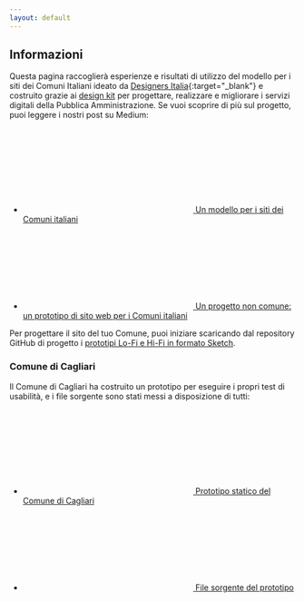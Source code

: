 ```yaml
---
layout: default
---
```


## Informazioni

<div class="row">
<div class="col-md-8" markdown="1">

Questa pagina raccoglierà esperienze e risultati di utilizzo del modello per i siti dei Comuni Italiani ideato da [Designers Italia](https://designers.italia.it/){:target="_blank"} e costruito grazie ai [design kit](https://designers.italia.it/kit/) per progettare, realizzare e migliorare i servizi digitali della Pubblica Amministrazione. Se vuoi scoprire di più sul progetto, puoi leggere i nostri post su Medium:

<div class="link-list-wrapper">
  <ul class="link-list">
    <li>
      <a class="list-item" href="https://medium.com/team-per-la-trasformazione-digitale/modello-standard-sito-web-comuni-design-prototipo-mobile-first-open-source-organizzazione-contenuti-38b330e695a1">
        <svg class="icon icon-sm icon-primary"><use xlink:href="{{ site.baseurl }}/assets/img/sprite.svg#it-chevron-right"></use></svg>
        <span>Un modello per i siti dei Comuni italiani</span>
      </a>
    </li>
    <li>
      <a class="list-item" href="https://medium.com/designers-italia/un-progetto-non-comune-175f1fe8cab5">
        <svg class="icon icon-sm icon-primary"><use xlink:href="{{ site.baseurl }}/assets/img/sprite.svg#it-chevron-right"></use></svg>
        <span>Un progetto non comune: un prototipo di sito web per i Comuni italiani</span>
      </a>
    </li>
  </ul>
</div>

Per progettare il sito del tuo Comune, puoi iniziare scaricando dal repository GitHub di progetto i [prototipi Lo-Fi e Hi-Fi in formato Sketch](https://github.com/italia/design-comuni-prototipi).


</div>
</div>

### Comune di Cagliari

<div class="row">
<div class="col-md-6" markdown="1">

Il Comune di Cagliari ha costruito un prototipo per eseguire i propri test di usabilità, e i file sorgente sono stati messi a disposizione di tutti: 

<div class="link-list-wrapper">
  <ul class="link-list">
    <li>
      <a class="list-item" href="{{ site.baseurl }}/esempi/comune-di-cagliari/pagine-statiche/index.html">
        <svg class="icon icon-sm icon-primary"><use xlink:href="{{ site.baseurl }}/assets/img/sprite.svg#it-chevron-right"></use></svg>
        <span>Prototipo statico del Comune di Cagliari</span>
      </a>
    </li>
    <li>
      <a class="list-item" href="{{ site.baseurl }}/esempi/comune-di-cagliari/pagine-statiche.zip">
        <svg class="icon icon-sm icon-primary"><use xlink:href="{{ site.baseurl }}/assets/img/sprite.svg#it-chevron-right"></use></svg>
        <span>File sorgente del prototipo</span>
      </a>
    </li>
  </ul>
</div>

</div>
</div>
